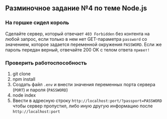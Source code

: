 ## Разминочное задание №4 по теме Node.js

### На горшке сидел король

Сделайте сервер, который отвечает `403 Forbidden` без контента на любой запрос, если только в нем нет GET-параметра `password` со значением, которое задается переменной окружения `PASSWORD`. Если же пароль передан верный, отвечайте 200 OK с телом ответа `привет!`


### Проверить работоспособность

1. git clone
2. npm install
3. Создать файл `.env` и внести значения переменных порта сервера (`PORT`) и пароля (`PASSWORD`)
4. node index
5. Ввести в адресную строку `http://localhost:port/?passport=PASSWORD` чтобы сервер пропустил, либо иную другую информацию после `http://localhost:port`
